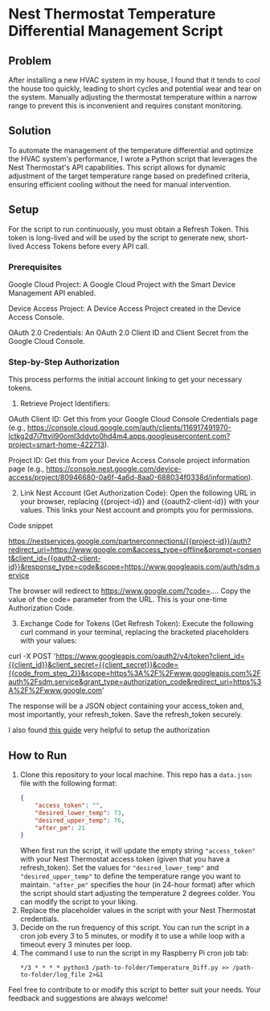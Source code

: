# Nest Thermostat Temperature Differential Management Script

## Problem
After installing a new HVAC system in my house, I found that it tends to cool the house too quickly, leading to short cycles and potential wear and tear on the system. Manually adjusting the thermostat temperature within a narrow range to prevent this is inconvenient and requires constant monitoring.

## Solution
To automate the management of the temperature differential and optimize the HVAC system's performance, I wrote a Python script that leverages the Nest Thermostat's API capabilities. This script allows for dynamic adjustment of the target temperature range based on predefined criteria, ensuring efficient cooling without the need for manual intervention.

## Setup
For the script to run continuously, you must obtain a Refresh Token. This token is long-lived and will be used by the script to generate new, short-lived Access Tokens before every API call.

### Prerequisites
Google Cloud Project: A Google Cloud Project with the Smart Device Management API enabled.

Device Access Project: A Device Access Project created in the Device Access Console.

OAuth 2.0 Credentials: An OAuth 2.0 Client ID and Client Secret from the Google Cloud Console.

### Step-by-Step Authorization
This process performs the initial account linking to get your necessary tokens.

1. Retrieve Project Identifiers:

OAuth Client ID: Get this from your Google Cloud Console Credentials page (e.g., https://console.cloud.google.com/auth/clients/116917491970-lctkg2d7i7ttvil90oml3ddvto0hd4m4.apps.googleusercontent.com?project=smart-home-422713).

Project ID: Get this from your Device Access Console project information page (e.g., https://console.nest.google.com/device-access/project/80946680-0a6f-4a6d-8aa0-688034f0338d/information).

2. Link Nest Account (Get Authorization Code):
Open the following URL in your browser, replacing {{project-id}} and {{oauth2-client-id}} with your values. This links your Nest account and prompts you for permissions.

Code snippet

https://nestservices.google.com/partnerconnections/{{project-id}}/auth?redirect_uri=https://www.google.com&access_type=offline&prompt=consent&client_id={{oauth2-client-id}}&response_type=code&scope=https://www.googleapis.com/auth/sdm.service

The browser will redirect to https://www.google.com/?code=.... Copy the value of the code= parameter from the URL. This is your one-time Authorization Code.

3. Exchange Code for Tokens (Get Refresh Token):
Execute the following curl command in your terminal, replacing the bracketed placeholders with your values:

curl -X POST 'https://www.googleapis.com/oauth2/v4/token?client_id={{client_id}}&client_secret={{client_secret}}&code={{code_from_step_2}}&scope=https%3A%2F%2Fwww.googleapis.com%2Fauth%2Fsdm.service&grant_type=authorization_code&redirect_uri=https%3A%2F%2Fwww.google.com'

The response will be a JSON object containing your access_token and, most importantly, your refresh_token. Save the refresh_token securely.

I also found [this guide](https://geoffhudik.com/tech/2023/03/04/trying-google-nest-api-with-postman-and-python/) very helpful to setup the authorization 
## How to Run
1. Clone this repository to your local machine. This repo has a `data.json` file with the following format:
    ```json
    {
        "access_token": "",
        "desired_lower_temp": 73,
        "desired_upper_temp": 76,
        "after_pm": 21
    }
    ```
    When first run the script, it will update the empty string `"access_token"` with your Nest Thermostat access token (given that you have a refresh_token). Set the values for `"desired_lower_temp"` and `"desired_upper_temp"` to define the temperature range you want to maintain. `"after_pm"` specifies the hour (in 24-hour format) after which the script should start adjusting the temperature 2 degrees colder. You can modify the script to your liking.
2. Replace the placeholder values in the script with your Nest Thermostat credentials.
3. Decide on the run frequency of this script. You can run the script in a cron job every 3 to 5 minutes, or modify it to use a while loop with a timeout every 3 minutes per loop.
4. The command I use to run the script in my Raspberry Pi cron job tab:
    ```
    */3 * * * * python3 /path-to-folder/Temperature_Diff.py >> /path-to-folder/log_file 2>&1
    ```

Feel free to contribute to or modify this script to better suit your needs. Your feedback and suggestions are always welcome!
 
